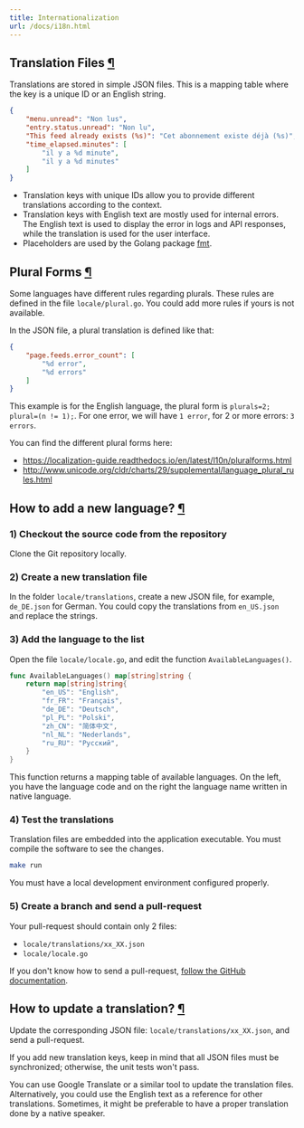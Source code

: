 ```yaml
---
title: Internationalization
url: /docs/i18n.html
---
```

<h2 id="translation-files">Translation Files <a class="anchor" href="#translation-files" title="Permalink">¶</a></h2>

Translations are stored in simple JSON files.
This is a mapping table where the key is a unique ID or an English string.

```json
{
    "menu.unread": "Non lus",
    "entry.status.unread": "Non lu",
    "This feed already exists (%s)": "Cet abonnement existe déjà (%s)",
    "time_elapsed.minutes": [
        "il y a %d minute",
        "il y a %d minutes"
    ]
}
```

- Translation keys with unique IDs allow you to provide different translations according to the context.
- Translation keys with English text are mostly used for internal errors. The English text is used to display the error in logs and API responses, while the translation is used for the user interface.
- Placeholders are used by the Golang package [fmt](https://golang.org/pkg/fmt/#hdr-Printing).

<h2 id="plural-forms">Plural Forms <a class="anchor" href="#plural-forms" title="Permalink">¶</a></h2>

Some languages have different rules regarding plurals.
These rules are defined in the file `locale/plural.go`.
You could add more rules if yours is not available.

In the JSON file, a plural translation is defined like that:

```json
{
    "page.feeds.error_count": [
        "%d error",
        "%d errors"
    ]
}
```

This example is for the English language, the plural form is `plurals=2; plural=(n != 1);`.
For one error, we will have `1 error`, for 2 or more errors: `3 errors`.

You can find the different plural forms here:

- <https://localization-guide.readthedocs.io/en/latest/l10n/pluralforms.html>
- <http://www.unicode.org/cldr/charts/29/supplemental/language_plural_rules.html>

<h2 id="new-translation">How to add a new language? <a class="anchor" href="#new-translation" title="Permalink">¶</a></h2>

### 1) Checkout the source code from the repository

Clone the Git repository locally.

### 2) Create a new translation file

In the folder `locale/translations`, create a new JSON file, for example, `de_DE.json` for German.
You could copy the translations from `en_US.json` and replace the strings.

### 3) Add the language to the list

Open the file `locale/locale.go`, and edit the function `AvailableLanguages()`.

```go
func AvailableLanguages() map[string]string {
    return map[string]string{
        "en_US": "English",
        "fr_FR": "Français",
        "de_DE": "Deutsch",
        "pl_PL": "Polski",
        "zh_CN": "简体中文",
        "nl_NL": "Nederlands",
        "ru_RU": "Русский",
    }
}
```

This function returns a mapping table of available languages.
On the left, you have the language code and on the right the language name written in native language.

### 4) Test the translations

Translation files are embedded into the application executable.
You must compile the software to see the changes.

```bash
make run
```

You must have a local development environment configured properly.

### 5) Create a branch and send a pull-request

Your pull-request should contain only 2 files:

- `locale/translations/xx_XX.json`
- `locale/locale.go`

If you don't know how to send a pull-request, [follow the GitHub documentation](https://help.github.com/articles/creating-a-pull-request/#creating-the-pull-request).

<h2 id="update-translations">How to update a translation? <a class="anchor" href="#update-translations" title="Permalink">¶</a></h2>

Update the corresponding JSON file: `locale/translations/xx_XX.json`, and send a pull-request.

If you add new translation keys, keep in mind that all JSON files must be synchronized; otherwise, the unit tests won't pass.

You can use Google Translate or a similar tool to update the translation files. Alternatively, you could use the English text as a reference for other translations. Sometimes, it might be preferable to have a proper translation done by a native speaker.

